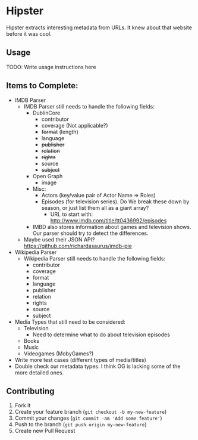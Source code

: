 # Hipster

Hipster extracts interesting metadata from URLs. It knew about that website before it was cool.

## Usage

TODO: Write usage instructions here


## Items to Complete:

* IMDB Parser
  * IMDB Parser still needs to handle the following fields:
    * DublinCore
      * contributor
      * coverage (Not applicable?)
      * <del>format</del> (length)
      * language
      * <del>publisher</del>
      * <del>relation</del>
      * <del>rights</del>
      * source
      * <del>subject</del>
    * Open Graph
      * image
    * Misc:
    	* Actors (key/value pair of Actor Name => Roles)
    	* Episodes (for television series). Do We break these down by season, or just list them all as a giant array?
    		* URL to start with: http://www.imdb.com/title/tt0436992/episodes
	* IMBD also stores information about games and television shows. Our parser should try to detect the differences.
  * Maybe used their JSON API? https://github.com/richardasaurus/imdb-pie
* Wikipedia Parser
	* Wikipedia Parser still needs to handle the following fields:
		* contributor
		* coverage
		* format
		* language
		* publisher
		* relation
		* rights
		* source
		* subject
* Media Types that still need to be considered:
	* Television
		* Need to determine what to do about television episodes
	* Books
	* Music
	* Videogames (MobyGames?)
* Write more test cases (different types of media/titles)
* Double check our metadata types. I think OG is lacking some of the more detailed ones.

## Contributing

1. Fork it
2. Create your feature branch (`git checkout -b my-new-feature`)
3. Commit your changes (`git commit -am 'Add some feature'`)
4. Push to the branch (`git push origin my-new-feature`)
5. Create new Pull Request
